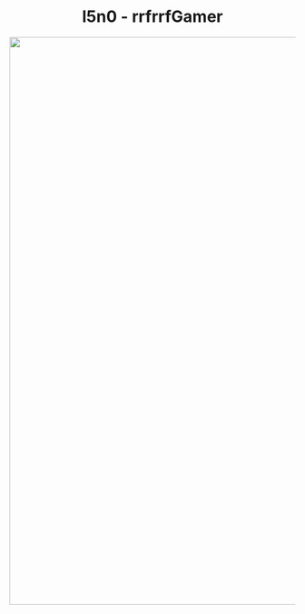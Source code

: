 <h1 align="center">l5n0 - rrfrrfGamer</h1>

<img align="middle" height="1000" src="https://media.tenor.com/QXYL8hZsv0IAAAAi/eating-the-pet-collective.gif"/>
